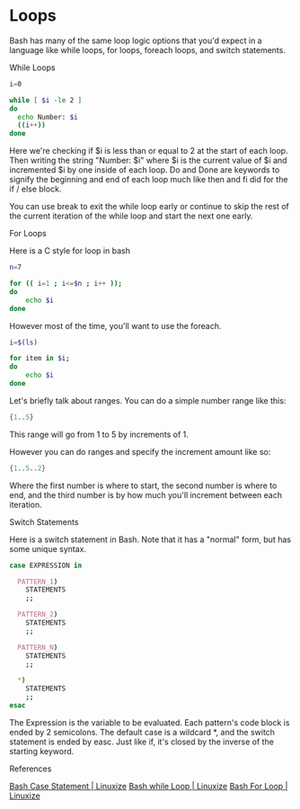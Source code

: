 # Loops

Bash has many of the same loop logic options that you'd expect in a language like while loops, for loops, foreach loops, and switch statements.


While Loops

```bash
i=0

while [ $i -le 2 ]
do
  echo Number: $i
  ((i++))
done
```

Here we're checking if $i is less than or equal to 2 at the start of each loop.
Then writing the string "Number: $i" where $i is the current value of $i and incremented $i by one inside of each loop.
Do and Done are keywords to signify the beginning and end of each loop much like then and fi did for the if / else block.

You can use break to exit the while loop early or continue to skip the rest of the current iteration of the while loop and start the next one early.


For Loops

Here is a C style for loop in bash

```bash
n=7

for (( i=1 ; i<=$n ; i++ )); 
do
    echo $i
done
```

However most of the time, you'll want to use the foreach.

```bash
i=$(ls)

for item in $i;
do
	echo $i
done
```

Let's briefly talk about ranges.
You can do a simple number range like this:

```bash
{1..5}
```

This range will go from 1 to 5 by increments of 1.

However you can do ranges and specify the increment amount like so:

```bash
{1..5..2}
```

Where the first number is where to start, the second number is where to end, and the third number is by how much you'll increment between each iteration.

Switch Statements

Here is a switch statement in Bash.
Note that it has a "normal" form, but has some unique syntax.

```bash
case EXPRESSION in

  PATTERN_1)
    STATEMENTS
    ;;

  PATTERN_2)
    STATEMENTS
    ;;

  PATTERN_N)
    STATEMENTS
    ;;

  *)
    STATEMENTS
    ;;
esac
```

The Expression is the variable to be evaluated.
Each pattern's code block is ended by 2 semicolons.
The default case is a wildcard *, and the switch statement is ended by easc.
Just like if, it's closed by the inverse of the starting keyword.


References

[Bash Case Statement | Linuxize](https://linuxize.com/post/bash-case-statement/)
[Bash while Loop | Linuxize](https://linuxize.com/post/bash-while-loop/)
[Bash For Loop | Linuxize](https://linuxize.com/post/bash-for-loop/)

